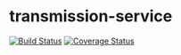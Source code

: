 # transmission-service
[![Build Status](https://travis-ci.org/eshaffer321/transmission-service.svg?branch=master)](https://travis-ci.org/eshaffer321/transmission-service)
[![Coverage Status](https://coveralls.io/repos/github/eshaffer321/transmission-service/badge.svg?branch=master)](https://coveralls.io/github/eshaffer321/transmission-service?branch=master)
